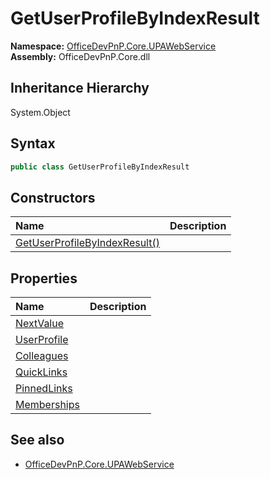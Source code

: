 # GetUserProfileByIndexResult
  

**Namespace:** [OfficeDevPnP.Core.UPAWebService](OfficeDevPnP.Core.UPAWebService.md)  
**Assembly:** OfficeDevPnP.Core.dll  
## Inheritance Hierarchy
System.Object  
## Syntax
```C#
public class GetUserProfileByIndexResult
```
## Constructors
|**Name**|**Description**|
|:-----|:-----|
| [GetUserProfileByIndexResult()](OfficeDevPnP.Core.UPAWebService.GetUserProfileByIndexResult.ctor1.md) | 
## Properties
|**Name**|**Description**|
|:-----|:-----|
| [NextValue](OfficeDevPnP.Core.UPAWebService.GetUserProfileByIndexResult.NextValue.md) | 
| [UserProfile](OfficeDevPnP.Core.UPAWebService.GetUserProfileByIndexResult.UserProfile.md) | 
| [Colleagues](OfficeDevPnP.Core.UPAWebService.GetUserProfileByIndexResult.Colleagues.md) | 
| [QuickLinks](OfficeDevPnP.Core.UPAWebService.GetUserProfileByIndexResult.QuickLinks.md) | 
| [PinnedLinks](OfficeDevPnP.Core.UPAWebService.GetUserProfileByIndexResult.PinnedLinks.md) | 
| [Memberships](OfficeDevPnP.Core.UPAWebService.GetUserProfileByIndexResult.Memberships.md) | 
## See also
- [OfficeDevPnP.Core.UPAWebService](OfficeDevPnP.Core.UPAWebService.md)
